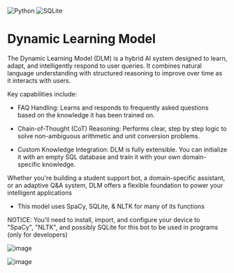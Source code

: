 ![Python](https://img.shields.io/badge/python-3670A0?style=for-the-badge&logo=python&logoColor=ffdd54)
![SQLite](https://img.shields.io/badge/SQLite-003B57?style=flat-square&logo=SQLite&logoColor=white)

# Dynamic Learning Model
The Dynamic Learning Model (DLM) is a hybrid AI system designed to learn, adapt, and intelligently respond to user queries. It combines natural language understanding with structured reasoning to improve over time as it interacts with users.

Key capabilities include:

* FAQ Handling: Learns and responds to frequently asked questions based on the knowledge it has been trained on.

* Chain-of-Thought (CoT) Reasoning: Performs clear, step by step logic to solve non-ambiguous arithmetic and unit conversion problems.

* Custom Knowledge Integration: DLM is fully extensible. You can initialize it with an empty SQL database and train it with your own domain-specific knowledge.

Whether you're building a student support bot, a domain-specific assistant, or an adaptive Q&A system, DLM offers a flexible foundation to power your intelligent applications

* This model uses SpaCy, SQLite, & NLTK for many of its functions

NOTICE: You'll need to install, import, and configure your device to "SpaCy", "NLTK", and possibly SQLite for this bot to be used in programs (only for developers)


![image](https://github.com/user-attachments/assets/340dc69a-8374-45df-ac1e-82431c5111f2)


![image](https://github.com/user-attachments/assets/422f1045-07bc-4ddf-ae28-9f5731324b93)
